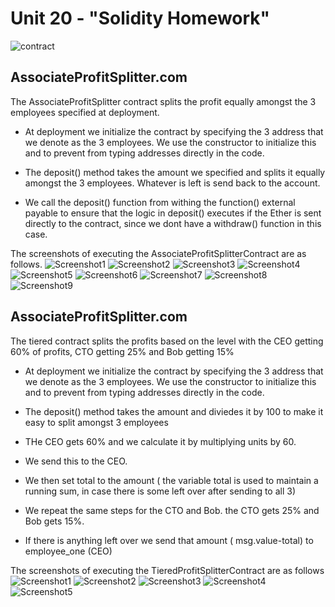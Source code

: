 # Unit 20 - "Solidity Homework"

![contract](Images/smart-contract.png)

## AssociateProfitSplitter.com

The AssociateProfitSplitter contract splits the profit equally amongst the 3 employees specified at deployment.

* At deployment we initialize the contract by specifying the 3 address that we denote as the 3 employees. We use the constructor to initialize this and to prevent from typing addresses directly in the code.
* The deposit() method takes the amount we specified and splits it equally amongst the 3 employees. Whatever is left is send back to the account. 

* We call the deposit() function from withing the function() external payable to ensure that the logic in deposit() executes if the Ether is sent directly to the contract, since we dont have a withdraw() function in this case.

The screenshots of executing the AssociateProfitSplitterContract are as follows.
![Screenshot1](/Images/AssociateProfitSplitter/AssociateProfitSplitterCompiled.png)
![Screenshot2](/Images/AssociateProfitSplitter/GanacheAccountsUsedForContract.png)
![Screenshot3](/Images/AssociateProfitSplitter/EmployeeAccountsInitializedBeforeDeploying.png)
![Screenshot4](/Images/AssociateProfitSplitter/MetaMaskConfirmationDuringDeploymentAssoicateProfitSplitter.png)
![Screenshot5](/Images/AssociateProfitSplitter/AssociateProfitSplitterContractDeployedSuccessfully.png)
![Screenshot6](/Images/AssociateProfitSplitter/AssoicateProfitSplitter-9ETH.png)
![Screenshot7](/Images/AssociateProfitSplitter/GanacheAccountsUpdatedAfterAssociateProfitSplitterContractExecutedDepositMethod.png)
![Screenshot8](/Images/AssociateProfitSplitter/AssoicateProfitSplitter-4ETH.png)
![Screenshot9](/Images/AssociateProfitSplitter/GanacheAccountsUpdatedAfterAssociateProfitSplitterContractExecutedDepositMethod-4ETH.png)

##  AssociateProfitSplitter.com

The tiered contract splits the profits based on the level with the CEO getting 60% of profits, CTO getting 25% and Bob getting 15%
* At deployment we initialize the contract by specifying the 3 address that we denote as the 3 employees. We use the constructor to initialize this and to prevent from typing addresses directly in the code.

* The deposit() method takes the amount and diviedes it by 100 to make it easy to split amongst 3 employees
* THe CEO gets 60% and we calculate it by multiplying units by 60.
* We send this to the CEO.
* We then set total to the amount ( the variable total is used to maintain a running sum, in case there is some left over after sending to all 3)
* We repeat the same steps for the CTO and Bob. the CTO gets 25% and Bob gets 15%.
* If there is anything left over we send that amount ( msg.value-total) to employee_one (CEO)

The screenshots of executing the TieredProfitSplitterContract are as follows
![Screenshot1](/Images/TieredProfitSplitter/GanacheAccountsBeforeExecutingTieredContract.png)
![Screenshot2](/Images/TieredProfitSplitter/TieredContractConstructorInitializationwith3EmployeeAddresses.png)
![Screenshot3](/Images/TieredProfitSplitter/TieredContractDeployedSuccessfully.png)
![Screenshot4](/Images/TieredProfitSplitter/TieredContractDepositing10ETH.png)
![Screenshot5](/Images/TieredProfitSplitter/GanacheAccountsAfterSplitting10ETH.png)

